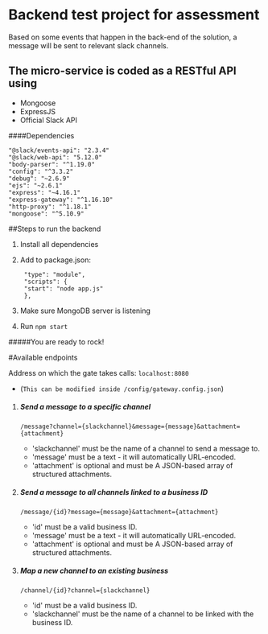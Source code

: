# Backend test project for assessment
Based on some events that happen in the back-end of the solution, a message will be sent to relevant slack channels. 
## The micro-service is coded as a RESTful API using

* Mongoose
* ExpressJS
* Official Slack API

####Dependencies

    "@slack/events-api": "2.3.4"
    "@slack/web-api": "5.12.0"
    "body-parser": "^1.19.0"
    "config": "^3.3.2"
    "debug": "~2.6.9"
    "ejs": "~2.6.1"
    "express": "~4.16.1"
    "express-gateway": "^1.16.10"
    "http-proxy": "^1.18.1"
    "mongoose": "^5.10.9"
    
##Steps to run the backend

1. Install all dependencies
2. Add to package.json:   

        "type": "module",
        "scripts": {
        "start": "node app.js"
        },
   
3. Make sure MongoDB server is listening
4. Run ```npm start```

#####You are ready to rock!

#Available endpoints

Address on which the gate takes calls: ```localhost:8080```
- (```This can be modified inside /config/gateway.config.json```)

1. ##### Send a message to a specific channel  
    ```/message?channel={slackchannel}&message={message}&attachment={attachment}``` 
    * 'slackchannel' must be the name of a channel to send a message to.
    * 'message' must be a text - it will automatically URL-encoded.
    * 'attachment' is optional and must be A JSON-based array of structured attachments.

2. ##### Send a message to all channels linked to a business ID
    ```/message/{id}?message={message}&attachment={attachment}```
     * 'id' must be a valid business ID.
     * 'message' must be a text - it will automatically URL-encoded.
     * 'attachment' is optional and must be A JSON-based array of structured attachments.

3. ##### Map a new channel to an existing business
    ```/channel/{id}?channel={slackchannel}```
    * 'id' must be a valid business ID.
    * 'slackchannel' must be the name of a channel to be linked with the business ID.
    